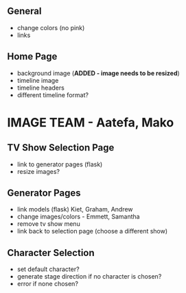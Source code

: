 ## General
- change colors (no pink)
- links

## Home Page
- background image (__ADDED - image needs to be resized__)
- timeline image
- timeline headers
- different timeline format?

# __IMAGE TEAM - Aatefa, Mako__

## TV Show Selection Page
- link to generator pages (flask)
- resize images?

## Generator Pages
- link models (flask) Kiet, Graham, Andrew
- change images/colors - Emmett, Samantha
- remove tv show menu
- link back to selection page (choose a different show)

## Character Selection
- set default character?
- generate stage direction if no character is chosen?
- error if none chosen?
